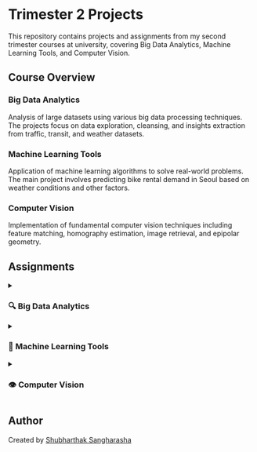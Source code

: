 # Trimester 2 Projects

This repository contains projects and assignments from my second trimester courses at university, covering Big Data Analytics, Machine Learning Tools, and Computer Vision.

## Course Overview

### Big Data Analytics
Analysis of large datasets using various big data processing techniques. The projects focus on data exploration, cleansing, and insights extraction from traffic, transit, and weather datasets.

### Machine Learning Tools
Application of machine learning algorithms to solve real-world problems. The main project involves predicting bike rental demand in Seoul based on weather conditions and other factors.

### Computer Vision
Implementation of fundamental computer vision techniques including feature matching, homography estimation, image retrieval, and epipolar geometry.

## Assignments

<details>
<summary><h3>🔍 Big Data Analytics</h3></summary>

| Assignment | Datasets | Notebooks | PDF Reports | Live Demo |
|------------|----------|-----------|------------|-----------|
| Assignment 1 | - | - | [a1944839_Shubharthak_Sangharasha_Assignment1-Part_A.pdf](https://github.com/shubharthaksangharsha/trimester2/blob/main/big-data-project/a1944839_Shubharthak_Sangharasha_Assignment1-Part_A.pdf) | - |
| Assignment 2 | [traffic_data.csv](https://github.com/shubharthaksangharsha/trimester2/blob/main/big-data-project/dataset/traffic_data.csv), [transit_data.csv](https://github.com/shubharthaksangharsha/trimester2/blob/main/big-data-project/dataset/transit_data.csv), [weather_data.csv](https://github.com/shubharthaksangharsha/trimester2/blob/main/big-data-project/dataset/weather_data.csv) | [Assignment2_Big_Data_Analysis.ipynb](https://github.com/shubharthaksangharsha/trimester2/blob/main/big-data-project/Assignment2_Big_Data_Analysis.ipynb) | - | - |

**Project Details:**
- **Assignment 1**: Analysis of traffic data patterns (with Part A report)
- **Assignment 2**: Comprehensive data analysis of urban transportation systems
</details>

<details>
<summary><h3>🤖 Machine Learning Tools</h3></summary>

| Assignment | Datasets | Notebooks | PDF Reports | Live Demo |
|------------|----------|-----------|------------|-----------|
| Assignment 1 | [SeoulBikeData.csv](https://github.com/shubharthaksangharsha/trimester2/blob/main/ml-tools/assingment1/SeoulBikeData.csv), [CleanedSeoulBikeData.csv](https://github.com/shubharthaksangharsha/trimester2/blob/main/ml-tools/assingment1/CleanedSeoulBikeData.csv) | [A1-a1944839-shubharthak-2025-ml-tools.ipynb](https://github.com/shubharthaksangharsha/trimester2/blob/main/ml-tools/assingment1/A1-a1944839-shubharthak-2025-ml-tools.ipynb) | [A1-a1944839-shubharthak-2025-ml-tools.pdf](https://github.com/shubharthaksangharsha/trimester2/blob/main/ml-tools/assingment1/pdf/A1-a1944839-shubharthak-2025-ml-tools.pdf) | [mlt-a1.devshubh.me](https://mlt-a1.devshubh.me) |

**Project Details:**
- **Seoul Bike Rental Prediction**: A machine learning solution with multiple models to predict bike rental demand based on weather and seasonal factors
</details>

<details>
<summary><h3>👁️ Computer Vision</h3></summary>

| Assignment | Datasets | Notebooks | PDF Reports | Live Demo |
|------------|----------|-----------|------------|-----------|
| Assignment 2 | [Book Covers](https://github.com/shubharthaksangharsha/trimester2/blob/main/opencv/A2_smvs/book_covers), [Landmarks](https://github.com/shubharthaksangharsha/trimester2/blob/main/opencv/A2_smvs/landmarks), [Museum Paintings](https://github.com/shubharthaksangharsha/trimester2/blob/main/opencv/A2_smvs/museum_paintings) | [Assignment_2_Notebook.ipynb](https://github.com/shubharthaksangharsha/trimester2/blob/main/opencv/Assignment_2_Notebook.ipynb) | - | [a2-cv.devshubh.me](https://a2-cv.devshubh.me) |

**Project Details:**
- **Computer Vision Explorer**: An interactive application demonstrating feature matching, homography estimation, image retrieval, and epipolar geometry
</details>

## Author
Created by [Shubharthak Sangharasha](https://devshubh.me/) 